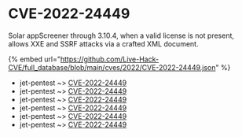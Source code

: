# CVE-2022-24449

Solar appScreener through 3.10.4, when a valid license is not present, allows XXE and SSRF attacks via a crafted XML document.

{% embed url="https://github.com/Live-Hack-CVE/full_database/blob/main/cves/2022/CVE-2022-24449.json" %}


* jet-pentest ~> [CVE-2022-24449](https://www.alice-snow.ru/2022/database/cve-2022-24449/cve-2022-24449-jet-pentest)
* jet-pentest ~> [CVE-2022-24449](https://www.alice-snow.ru/2022/database/cve-2022-24449/cve-2022-24449-jet-pentest)
* jet-pentest ~> [CVE-2022-24449](https://www.alice-snow.ru/2022/database/cve-2022-24449/cve-2022-24449-jet-pentest)
* jet-pentest ~> [CVE-2022-24449](https://www.alice-snow.ru/2022/database/cve-2022-24449/cve-2022-24449-jet-pentest)
* jet-pentest ~> [CVE-2022-24449](https://www.alice-snow.ru/2022/database/cve-2022-24449/cve-2022-24449-jet-pentest)
* jet-pentest ~> [CVE-2022-24449](https://www.alice-snow.ru/2022/database/cve-2022-24449/cve-2022-24449-jet-pentest)